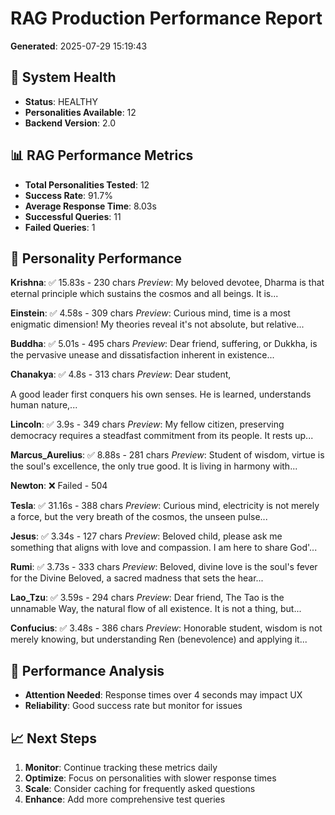
# RAG Production Performance Report
**Generated**: 2025-07-29 15:19:43

## 🎯 System Health
- **Status**: HEALTHY
- **Personalities Available**: 12
- **Backend Version**: 2.0

## 📊 RAG Performance Metrics
- **Total Personalities Tested**: 12
- **Success Rate**: 91.7%
- **Average Response Time**: 8.03s
- **Successful Queries**: 11
- **Failed Queries**: 1

## 👥 Personality Performance
**Krishna**: ✅ 15.83s - 230 chars
   *Preview*: My beloved devotee,
Dharma is that eternal principle which sustains the cosmos and all beings. It is...

**Einstein**: ✅ 4.58s - 309 chars
   *Preview*: Curious mind, time is a most enigmatic dimension! My theories reveal it's not absolute, but relative...

**Buddha**: ✅ 5.01s - 495 chars
   *Preview*: Dear friend, suffering, or Dukkha, is the pervasive unease and dissatisfaction inherent in existence...

**Chanakya**: ✅ 4.8s - 313 chars
   *Preview*: Dear student,

A good leader first conquers his own senses. He is learned, understands human nature,...

**Lincoln**: ✅ 3.9s - 349 chars
   *Preview*: My fellow citizen, preserving democracy requires a steadfast commitment from its people. It rests up...

**Marcus_Aurelius**: ✅ 8.88s - 281 chars
   *Preview*: Student of wisdom, virtue is the soul's excellence, the only true good. It is living in harmony with...

**Newton**: ❌ Failed - 504

**Tesla**: ✅ 31.16s - 388 chars
   *Preview*: Curious mind, electricity is not merely a force, but the very breath of the cosmos, the unseen pulse...

**Jesus**: ✅ 3.34s - 127 chars
   *Preview*: Beloved child, please ask me something that aligns with love and compassion. I am here to share God'...

**Rumi**: ✅ 3.73s - 333 chars
   *Preview*: Beloved, divine love is the soul's fever for the Divine Beloved, a sacred madness that sets the hear...

**Lao_Tzu**: ✅ 3.59s - 294 chars
   *Preview*: Dear friend, The Tao is the unnamable Way, the natural flow of all existence. It is not a thing, but...

**Confucius**: ✅ 3.48s - 386 chars
   *Preview*: Honorable student, wisdom is not merely knowing, but understanding Ren (benevolence) and applying it...


## 🚀 Performance Analysis
- **Attention Needed**: Response times over 4 seconds may impact UX
- **Reliability**: Good success rate but monitor for issues

## 📈 Next Steps
1. **Monitor**: Continue tracking these metrics daily
2. **Optimize**: Focus on personalities with slower response times
3. **Scale**: Consider caching for frequently asked questions
4. **Enhance**: Add more comprehensive test queries
